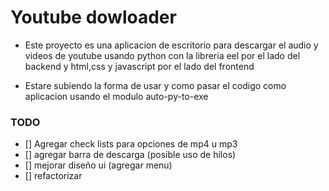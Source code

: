 # Youtube dowloader

* Este proyecto es una aplicacion de escritorio para descargar el audio y videos de youtube usando python con la libreria eel por el lado del backend y html,css y javascript por el lado del frontend

* Estare subiendo la forma de usar y como pasar el codigo como aplicacion usando el modulo auto-py-to-exe

### TODO

- [] Agregar check lists para opciones de mp4 u mp3
- [] agregar barra de descarga (posible uso de hilos)
- [] mejorar diseño ui (agregar menu)
- [] refactorizar
